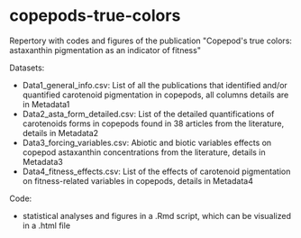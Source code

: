 # copepods-true-colors

Repertory with codes and figures of the publication "Copepod's true colors: astaxanthin pigmentation as an indicator of fitness"

Datasets:
- Data1_general_info.csv: List of all the publications that identified and/or quantified carotenoid pigmentation in copepods, all columns details are in Metadata1
- Data2_asta_form_detailed.csv: List of the detailed quantifications of carotenoids forms in copepods found in 38 articles from the literature, details in Metadata2
- Data3_forcing_variables.csv: Abiotic and biotic variables effects on copepod astaxanthin concentrations from the literature, details in Metadata3
- Data4_fitness_effects.csv: List of the effects of carotenoid pigmentation on fitness-related variables in copepods, details in Metadata4

Code:
- statistical analyses and figures in a .Rmd script, which can be visualized in a .html file